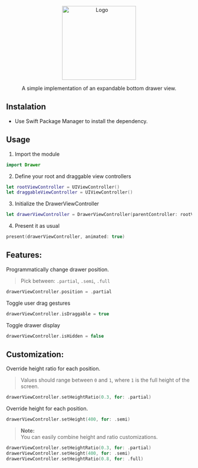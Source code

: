 
<p style="text-align:center;"><img src="https://i.postimg.cc/8k6jWhnp/logo.png" alt="Logo" width="200px"></p>

<p style="text-align:center;">A simple implementation of an expandable bottom drawer view.</p>

## Instalation

- Use Swift Package Manager to install the dependency.

## Usage

1. Import the module

```swift
import Drawer
```

2. Define your root and draggable view controllers

```swift
let rootViewController = UIViewController()
let draggableViewController = UIViewController()
```

3. Initialize the DrawerViewController

```swift
let drawerViewController = DrawerViewController(parentController: rootViewController, draggableController: draggableViewController)
```

4. Present it as usual

```swift
present(drawerViewController, animated: true)
```

## Features:

Programmatically change drawer position.  
> Pick between: `.partial`, `.semi`, `.full`

```swift
drawerViewController.position = .partial
```

Toggle user drag gestures

```swift
drawerViewController.isDraggable = true
```

Toggle drawer display

```swift
drawerViewController.isHidden = false
```

## Customization:


Override height ratio for each position.  
> Values should range between `0` and `1`, where `1` is the full height of the screen.

```swift
drawerViewController.setHeightRatio(0.3, for: .partial)
```

Override height for each position.  

```swift
drawerViewController.setHeight(400, for: .semi)
```

> **Note:**  
> You can easily combine height and ratio customizations.

```swift
drawerViewController.setHeightRatio(0.3, for: .partial)
drawerViewController.setHeight(400, for: .semi)
drawerViewController.setHeightRatio(0.8, for: .full)
```